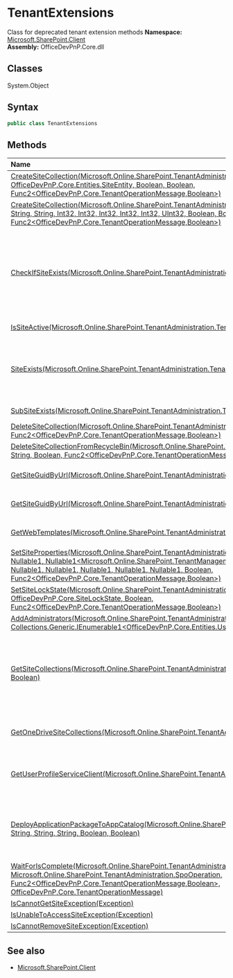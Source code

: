 # TenantExtensions
Class for deprecated tenant extension methods
**Namespace:** [Microsoft.SharePoint.Client](Microsoft.SharePoint.Client.md)  
**Assembly:** OfficeDevPnP.Core.dll  
## Classes
System.Object  
## Syntax
```C#
public class TenantExtensions
```
## Methods
|**Name**|**Description**|
|:-----|:-----|
| [CreateSiteCollection(Microsoft.Online.SharePoint.TenantAdministration.Tenant, OfficeDevPnP.Core.Entities.SiteEntity, Boolean, Boolean, Func2<OfficeDevPnP.Core.TenantOperationMessage,Boolean>)](TenantExtensionsCreateSiteCollectionMicrosoft.Online.SharePoint.TenantAdministration.TenantOfficeDevPnP.Core.Entities.SiteEntityBooleanBooleanFunc2<OfficeDevPnP.Core.TenantOperationMessage,Boolean>.md) | 
| [CreateSiteCollection(Microsoft.Online.SharePoint.TenantAdministration.Tenant, String, String, String, String, Int32, Int32, Int32, Int32, Int32, UInt32, Boolean, Boolean, Func2<OfficeDevPnP.Core.TenantOperationMessage,Boolean>)](TenantExtensionsCreateSiteCollectionMicrosoft.Online.SharePoint.TenantAdministration.TenantStringStringStringStringInt32Int32Int32Int32Int32UInt32BooleanBooleanFunc2<OfficeDevPnP.Core.TenantOperationMessage,Boolean>.md) | 
| [CheckIfSiteExists(Microsoft.Online.SharePoint.TenantAdministration.Tenant, String, String)](TenantExtensionsCheckIfSiteExistsMicrosoft.Online.SharePoint.TenantAdministration.TenantStringString.md) | Returns if a site collection is in a particular status. If the url contains a sub site then returns true is the sub site exists, false if not. Status is irrelevant for sub sites
| [IsSiteActive(Microsoft.Online.SharePoint.TenantAdministration.Tenant, String)](TenantExtensionsIsSiteActiveMicrosoft.Online.SharePoint.TenantAdministration.TenantString.md) | Checks if a site collection is Active
| [SiteExists(Microsoft.Online.SharePoint.TenantAdministration.Tenant, String)](TenantExtensionsSiteExistsMicrosoft.Online.SharePoint.TenantAdministration.TenantString.md) | Checks if a site collection exists, relies on tenant admin API. Sites that are recycled also return as existing sites
| [SubSiteExists(Microsoft.Online.SharePoint.TenantAdministration.Tenant, String)](TenantExtensionsSubSiteExistsMicrosoft.Online.SharePoint.TenantAdministration.TenantString.md) | Checks if a sub site exists
| [DeleteSiteCollection(Microsoft.Online.SharePoint.TenantAdministration.Tenant, String, Boolean, Func2<OfficeDevPnP.Core.TenantOperationMessage,Boolean>)](TenantExtensionsDeleteSiteCollectionMicrosoft.Online.SharePoint.TenantAdministration.TenantStringBooleanFunc2<OfficeDevPnP.Core.TenantOperationMessage,Boolean>.md) | 
| [DeleteSiteCollectionFromRecycleBin(Microsoft.Online.SharePoint.TenantAdministration.Tenant, String, Boolean, Func2<OfficeDevPnP.Core.TenantOperationMessage,Boolean>)](TenantExtensionsDeleteSiteCollectionFromRecycleBinMicrosoft.Online.SharePoint.TenantAdministration.TenantStringBooleanFunc2<OfficeDevPnP.Core.TenantOperationMessage,Boolean>.md) | 
| [GetSiteGuidByUrl(Microsoft.Online.SharePoint.TenantAdministration.Tenant, String)](TenantExtensionsGetSiteGuidByUrlMicrosoft.Online.SharePoint.TenantAdministration.TenantString.md) | Gets the ID of site collection with specified URL
| [GetSiteGuidByUrl(Microsoft.Online.SharePoint.TenantAdministration.Tenant, Uri)](TenantExtensionsGetSiteGuidByUrlMicrosoft.Online.SharePoint.TenantAdministration.TenantUri.md) | Gets the ID of site collection with specified URL
| [GetWebTemplates(Microsoft.Online.SharePoint.TenantAdministration.Tenant, UInt32, Int32)](TenantExtensionsGetWebTemplatesMicrosoft.Online.SharePoint.TenantAdministration.TenantUInt32Int32.md) | Returns available webtemplates/site definitions
| [SetSiteProperties(Microsoft.Online.SharePoint.TenantAdministration.Tenant, String, String, Nullable1<Boolean>, Nullable1<Microsoft.Online.SharePoint.TenantManagement.SharingCapabilities>, Nullable1<Int64>, Nullable1<Int64>, Nullable1<Double>, Nullable1<Double>, Nullable1<Boolean>, Boolean, Func2<OfficeDevPnP.Core.TenantOperationMessage,Boolean>)](TenantExtensionsSetSitePropertiesMicrosoft.Online.SharePoint.TenantAdministration.TenantStringStringNullable1<Boolean>Nullable1<Microsoft.Online.SharePoint.TenantManagement.SharingCapabilities>Nullable1<Int64>Nullable1<Int64>Nullable1<Double>Nullable1<Double>Nullable1<Boolean>BooleanFunc2<OfficeDevPnP.Core.TenantOperationMessage,Boolean>.md) | 
| [SetSiteLockState(Microsoft.Online.SharePoint.TenantAdministration.Tenant, String, OfficeDevPnP.Core.SiteLockState, Boolean, Func2<OfficeDevPnP.Core.TenantOperationMessage,Boolean>)](TenantExtensionsSetSiteLockStateMicrosoft.Online.SharePoint.TenantAdministration.TenantStringOfficeDevPnP.Core.SiteLockStateBooleanFunc2<OfficeDevPnP.Core.TenantOperationMessage,Boolean>.md) | 
| [AddAdministrators(Microsoft.Online.SharePoint.TenantAdministration.Tenant, Collections.Generic.IEnumerable1<OfficeDevPnP.Core.Entities.UserEntity>, Uri, Boolean)](TenantExtensionsAddAdministratorsMicrosoft.Online.SharePoint.TenantAdministration.TenantCollections.Generic.IEnumerable1<OfficeDevPnP.Core.Entities.UserEntity>UriBoolean.md) | 
| [GetSiteCollections(Microsoft.Online.SharePoint.TenantAdministration.Tenant, Int32, Int32, Boolean, Boolean)](TenantExtensionsGetSiteCollectionsMicrosoft.Online.SharePoint.TenantAdministration.TenantInt32Int32BooleanBoolean.md) | Returns all site collections in the current Tenant based on a startIndex. IncludeDetail adds additional properties to the SPSite object.
| [GetOneDriveSiteCollections(Microsoft.Online.SharePoint.TenantAdministration.Tenant)](TenantExtensionsGetOneDriveSiteCollectionsMicrosoft.Online.SharePoint.TenantAdministration.Tenant.md) | Get OneDrive site collections by iterating through all user profiles.
| [GetUserProfileServiceClient(Microsoft.Online.SharePoint.TenantAdministration.Tenant)](TenantExtensionsGetUserProfileServiceClientMicrosoft.Online.SharePoint.TenantAdministration.Tenant.md) | Gets the UserProfileService proxy to enable calls to the UPA web service.
| [DeployApplicationPackageToAppCatalog(Microsoft.Online.SharePoint.TenantAdministration.Tenant, String, String, String, Boolean, Boolean)](TenantExtensionsDeployApplicationPackageToAppCatalogMicrosoft.Online.SharePoint.TenantAdministration.TenantStringStringStringBooleanBoolean.md) | Adds a package to the tenants app catalog and by default deploys it if the package is a client side package (sppkg)
| [WaitForIsComplete(Microsoft.Online.SharePoint.TenantAdministration.Tenant, Microsoft.Online.SharePoint.TenantAdministration.SpoOperation, Func2<OfficeDevPnP.Core.TenantOperationMessage,Boolean>, OfficeDevPnP.Core.TenantOperationMessage)](TenantExtensionsWaitForIsCompleteMicrosoft.Online.SharePoint.TenantAdministration.TenantMicrosoft.Online.SharePoint.TenantAdministration.SpoOperationFunc2<OfficeDevPnP.Core.TenantOperationMessage,Boolean>OfficeDevPnP.Core.TenantOperationMessage.md) | 
| [IsCannotGetSiteException(Exception)](TenantExtensionsIsCannotGetSiteExceptionException.md) | 
| [IsUnableToAccessSiteException(Exception)](TenantExtensionsIsUnableToAccessSiteExceptionException.md) | 
| [IsCannotRemoveSiteException(Exception)](TenantExtensionsIsCannotRemoveSiteExceptionException.md) | 
## See also
- [Microsoft.SharePoint.Client](Microsoft.SharePoint.Client.md)
